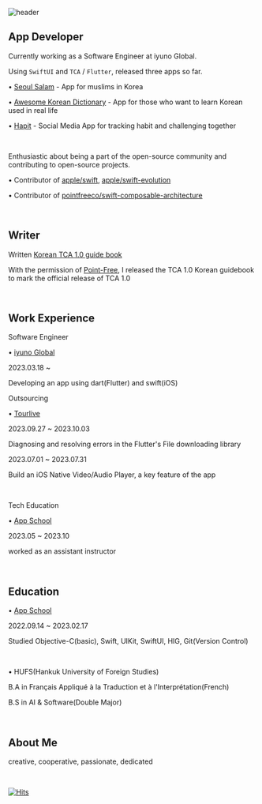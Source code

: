 ![header](https://capsule-render.vercel.app/api?type=Waving&text=ACHOO!&color=gradient&fontAlign=83)

App Developer
-------------
Currently working as a Software Engineer at iyuno Global.

Using `SwiftUI` and `TCA`  /  `Flutter`, released three apps so far.

• [Seoul Salam](https://apps.apple.com/kr/app/seoulsalam/id6448895318?l=en) - App for muslims in Korea

• [Awesome Korean Dictionary](https://apps.apple.com/kr/app/awesome-korean-dictionary/id1665422867?l=en) - App for those who want to learn Korean used in real life

• [Hapit](https://apps.apple.com/kr/app/hapit-%ED%96%89%EB%B3%B5%ED%95%9C-%EC%8A%B5%EA%B4%80-%EB%A7%8C%EB%93%A4%EA%B8%B0/id1669445295) - Social Media App for tracking habit and challenging together

<br>

Enthusiastic about being a part of the open-source community and contributing to open-source projects.

• Contributor of [apple/swift](https://github.com/apple/swift/pulls?q=author%3AAchoo-kr), [apple/swift-evolution](https://github.com/apple/swift-evolution/pulls?q=author%3AAchoo-kr)

• Contributor of [pointfreeco/swift-composable-architecture](https://github.com/pointfreeco/swift-composable-architecture/pulls?q=author%3AAchoo-kr)

<br>

Writer
-------------
Written [Korean TCA 1.0 guide book](https://ridibooks.com/books/2773000087)

With the permission of [Point-Free](https://github.com/pointfreeco), I released the TCA 1.0 Korean guidebook to mark the official release of TCA 1.0

<br>

Work Experience
-------------
Software Engineer

• [iyuno Global](https://iyuno.com/)

2023.03.18 ~

Developing an app using dart(Flutter) and swift(iOS)

Outsourcing

• [Tourlive](https://www.tourlive.co.kr/)

2023.09.27 ~ 2023.10.03

Diagnosing and resolving errors in the Flutter's File downloading library

2023.07.01 ~ 2023.07.31

Build an iOS Native Video/Audio Player, a key feature of the app

<br>

Tech Education

• [App School](https://techit.education/school/kdt-app-3rd)

2023.05 ~ 2023.10

worked as an assistant instructor

<br>

Education
-------------
• [App School](https://techit.education/school/kdt-app-3rd)

2022.09.14 ~ 2023.02.17

Studied Objective-C(basic), Swift, UIKit, SwiftUI, HIG, Git(Version Control)

<br>

• HUFS(Hankuk University of Foreign Studies)

B.A in Français Appliqué à la Traduction et à l'Interprétation(French)

B.S in AI & Software(Double Major)

<br>

About Me
-------------
creative, cooperative, passionate, dedicated

<br>

[![Hits](https://hits.seeyoufarm.com/api/count/incr/badge.svg?url=https%3A%2F%2Fgithub.com%2FAchoo-kr&count_bg=%2379C83D&title_bg=%23555555&icon=&icon_color=%23E7E7E7&title=hits&edge_flat=false)](https://hits.seeyoufarm.com)              

<!--
**Achoo-kr/Achoo-kr** is a ✨ _special_ ✨ repository because its `README.md` (this file) appears on your GitHub profile.

Here are some ideas to get you started:

- 🔭 I’m currently working on ...
- 🌱 I’m currently learning ...
- 👯 I’m looking to collaborate on ...
- 🤔 I’m looking for help with ...
- 💬 Ask me about ...
- 📫 How to reach me: ...
- 😄 Pronouns: ...
- ⚡ Fun fact: ...
-->

